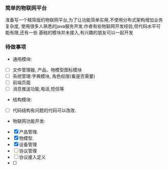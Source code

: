 ### 简单的物联网平台
准备写一个精简版的物联网平台,为了让功能简单实用,不使用分布式架构增加业务复杂度,
使用很多人熟悉的java服务开发.作者有些物联网开发经验,但代码水平可能有限,还有一些
基础的模块并未接入,有兴趣的朋友可以一起开发
### 待做事项
- 通用模块:
- [ ] 文件管理器, 产品、物模型图标模块
- [ ] 系统管理:字典模块, 角色权限(看是否需要)
- [ ] 前端页面
- [ ] 消息推送功能,电话,短信等
- 结构模块:
- [ ] 代码结构有问题的代码可以改改.
- 物联网功能开发:
- [X] 产品管理.
- [X] 物模型.
- [X] 设备管理
- [ ] 协议管理
- [ ] 协议接入定义
- [ ] 
